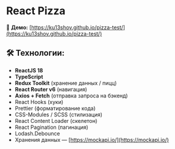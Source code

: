 # React Pizza

👀 **Демо:** [https://ku13shov.github.io/pizza-test/](https://ku13shov.github.io/pizza-test/)

## 🛠 Технологии:
- **ReactJS 18**
- **TypeScript**
- **Redux Toolkit** (хранение данных / пицц)
- **React Router v6** (навигация)
- **Axios + Fetch** (отправка запроса на бэкенд)
- React Hooks (хуки)
- Prettier (форматирование кода)
- CSS-Modules / SCSS (стилизация)
- React Content Loader (скелетон)
- React Pagination (пагинация)
- Lodash.Debounce
- Хранения данных — [https://mockapi.io/](https://mockapi.io/)
